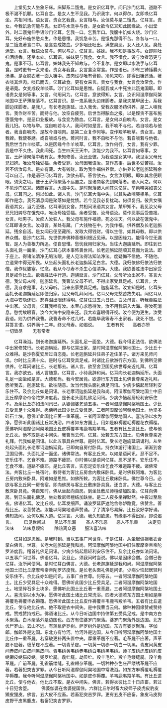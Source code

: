 <!-- { "loadSidebar": true } -->
　　上堂见女人坐象牙床。床脚系二饿鬼。是女识亿耳字。问讯沙门亿耳。道路不极不渴不饥耶。亿耳自念。是女人生不见我。乃识我字。何以得尔。女即唤亿耳坐。共相问讯。语女言。贵女乞我食。女言相与。汝但莫与是二饿鬼。亿耳言。贵女。今我饥急何能与鬼。女即与水洗手与食。是女欲令亿耳知此因缘故。小出堂外。时二饿鬼伸手语沙门亿耳。乞我一口。乞我半口。我腹中饥如火烧。沙门亿耳。先好布施怜愍众生。作是思惟。我饥急辛苦。是饿鬼那得不苦。各各与一口。是二饿鬼著食口中。是食变成脓血。少多咽还吐出。满堂臭恶。女人还入见。臭处满堂。女言。我语汝莫与。何以与之。亿耳言。姊妹。我不知是事故与。女即除吐扫洒烧香。还坐本处。亿耳语。姊妹更与我食。女言。我不惜食。设与汝者恐更与鬼。是事不可。亿耳言。姊妹我先不知故与。今不复尔。是女即以水洗手与亿耳食。是时更有一女来语。贵女与我食。女言食汝常食。作是语已。即有三锜镬爨火汤沸。是女脱衣著一面入镬中。皮肉烂尽唯有骨锁。冷风来吹。即得出镬还活。著衣啖其烂肉。啖已而去。亿耳故食。更有女来言。贵女与我食。女言食汝常食。作是语竟。女变成羖羊啖草。沙门亿耳如是思惟。自疑我或人中死生此饿鬼国耶。即语贵女是何等事。女言。何用问为。亿耳言。意欲得知。女言。汝识阿湿摩伽阿槃地国中王萨薄聚落不。亿耳言识。是一鬼系我头边床脚者。是我夫某甲居士。系我脚边床脚者。是我儿。有长老迦旃延。出入我舍。受我衣服汤药供养。是二人嗔我言。我作财辛苦。而持与他。汝空自疲劳。后世当得脓血之报。以是悭贪不喜布施堕饿鬼中。是恶口业报故。与食变为脓血。亿耳言。是女何以自啖肉。女言。是女我儿妇。以物与举。或自啖若与人。我问时如是言。我不啖不与他。若自啖若与他者。我当自啖肉。是故今自啖肉。是第二女复作何等。变作羖羊啖草。贵女言。是我婢。我使舂磨。或自啖或与他。若问时言。我不自啖不与他。若自啖若与他者。我后世当作羊啖草。以是因缘今作羊啖草。亿耳言。汝作何行。女言。我有少罪。我是中不久住。我此间死。当生四天王天中。汝能少为我不。亿耳言何等事。女言。王萨薄聚落中我有女。未知修善。汝还至彼。为我语是女某甲。我见汝父母兄兄妇婢。唯汝母独受福。余者受罪。汝母因我语汝。莫作恶事。后世多受苦报。汝若不信汝母言。是处有藏。大有钱财。取为我作福供养僧。亦供养长老迦旃延残余可以自活。作是语已问亿耳言。汝欲去耶。答言欲去。女言汝瞑眼。即如其言便瞑眼。须臾之顷。便于王萨薄聚落不远置之。是诸商客先到聚落者。诸人问之。何以不见沙门亿耳。诸商客言。大海中失。是时聚落诸人闻其失亿耳。举邑啼哭如丧父母。亿耳问之。何以如此。诸人言。沙门亿耳大海中失。以其失故啼哭相吊。亿耳即作是念。我死消息闻是聚落如是忧愦。若今见我必复扰动。何须复归。彼贵女嘱我语其女。当为至彼。亿耳渐到女舍。共相问讯语其女言。某甲知不。我见汝父母兄兄妇婢尽在饿鬼中。唯汝母独受福。余者受苦。汝母语汝。莫作恶事后受苦报。女言。咄男子。汝痴人汝狂人。我父母布施作福德。死必生天。何以故在饿鬼中。亿耳即语女言。汝母言。某处有藏。广大钱物在中。为我作福。供养僧及长老迦旃延。残余自活。是女闻已便至藏所。发取大得钱财。得以生信。如其母敕。即以供养众僧。是沙门亿耳。先世供养佛种善根利根近见谛。以是因缘力。能得今世无漏智。是人为善根力所追。便自思惟。愁忧我用归家为。当往大迦旃延所。即往到已头面礼竟一面坐。沙门亿耳心厌本事怖畏世间。长老迦旃延随顺其意而为说法。即于座上。得诸法清净无垢法眼。是人见法得法知法净法。度疑悔不信他。不随他。立道果中得无所畏。从坐起头面礼长老迦旃延足白言。大德。我归依佛归依法归依僧。我作优婆塞。忆念。我从今尽寿不杀生心信清净。大德。我欲善胜法中出家受具足戒作比丘。欲善胜法中行道。迦旃延言。沙门亿耳。父母听汝出家不。答言大德。我父母未听。迦旃延言。我曹法父母不听。不得出家受具足戒。亿耳言。大德。我自求是事。若父母听。当来出家受具足戒。迦旃延言。汝宜知是时。亿耳头面礼长老迦旃延足即便归家。见父母礼拜问讯。亿耳父母先愁苦故失明。闻亿耳从大海中安隐还归。悲喜泪出眼还得明。亿耳住过五六日已。白父母言。听我善胜法中出家。父母言。亿耳我唯有汝。本至心求愿得汝。汝不用我语入大海。得汝死消息。愁忧故眼盲。汝今大海中安隐来还。我大欢喜眼得开视。汝今便为更生。汝受我语。则为供养我曹。我曹寿命不过几时。若能毕我等寿不出家者。我死不恨。亿耳答言诺。供养满十二年。终父母寿。如偈说。
　　生者有死　　高者亦堕　　一切皆尽
　　无有常者

　　亿耳澡浴。到长老迦旃延所。头面礼足一面坐。大德。我今得正法信。欲佛法中出家修梵行。长老迦旃延。即与亿耳出家。是时阿湿摩伽阿槃地国土。少比丘十众难得。是沙弥夏安居过自恣竟。长老迦旃延共住弟子近住弟子。诸方来见师问讯。尔时比丘满十众。是时与亿耳受具足戒。时诸比丘欲游行东方国。到佛所见佛供养。亿耳问诸比丘。长老那去。诸人言。欲至舍卫国见佛世尊亲近礼拜。亿耳言。我亦欲去。诸人言随意。亿耳言。小待我辞和尚。亿耳向长老迦旃延所。头面礼足一面坐如是言。大德和尚。我今安居竟。欲游行东方国土见佛世尊亲近礼拜。愿听我去。迦旃延言。欲往随意。汝当代我头面礼佛足问讯。少病少恼起居轻利安乐住不。及余比丘如是问讯。长老摩诃迦旃延是我和尚。阿湿摩伽阿槃地国土中旧比丘摩摩帝帝帝陀罗济度我。是长老头面礼佛足问讯。少病少恼起居轻利安乐住不。及余比丘亦如法问讯已。从婆伽婆乞请五事。一者阿湿摩伽阿槃地国土。少比丘受具足十众难得。愿佛听此国少比丘受具足。二者阿湿摩伽阿槃地国土。地坚多碎石土块。愿佛听此国比丘著一重革屣。三者阿湿摩伽阿槃地国人。喜洗浴以水为净。愿佛听此国诸比丘常洗浴。四者如东方国土。用如是麻褥覆毛褥覆花衣褥覆。愿佛听阿湿摩伽阿槃地国比丘皮褥覆羊韦鹿韦羖羊韦。五者有比丘遣比丘。使与他比丘衣。他不取是衣中间失。我曹当云何。亿耳。汝若去东方国土。见佛世尊亲近礼拜。代我如是问讯。以此五事具白世尊。是时亿耳。受长老迦旃延语诵利。从坐处起头面礼长老摩诃迦旃延竟。已即向自房付卧具。持衣钵游行诸国土。渐渐到舍卫国见佛。头面礼足一面坐。诸佛常法。有客比丘来。以如是语问讯。忍不足不。安乐住不。乞食不难。道路不疲耶。尔时佛以是语问亿耳。忍不足不。安乐住不。乞食不难。道路不疲耶。是比丘答言。实忍足安乐住乞食不难道路不疲。诸佛常法。共客比丘一处宿时。敕侍者为客比丘房舍内敷床卧具。是时佛敕阿难。为客比丘房内敷床卧具。阿难如是思惟。如佛所敕。为客比丘敷床卧具。佛世尊今日。必欲与客比丘同一房舍宿。即向佛房与客比丘敷床卧具竟。还白言。大德。与客比丘敷床卧具竟。佛自知时。佛从坐起向自房。到坐处敷尼师檀结加趺坐。亿耳向佛房。到已头面礼佛足。坐处敷尼师檀结加趺坐。是二人夜多坐禅默然。中夜过至后夜。佛语亿耳。汝比丘呗。亿耳发细声。诵波罗延萨遮陀舍修妒路竟。佛赞言。善哉比丘。汝善赞法。汝能以阿槃地语声赞诵。了了清净尽易解。比丘汝好学好诵。佛知故问。汝何以晚入道。亿耳言。大德。我久知欲患。有缘事不得出家。即说偈言。
　　已见世间过　　见法不乐漏
　　圣人不乐恶　　恶人不乐善
　　决定见法味　　法味息烦恼
　　除热离众恶　　服法喜法味

　　亿耳如是思惟。是我时到。当以五事广问世尊。于是亿耳。从坐起偏袒著衣合掌白佛言。世尊。长老大迦旃延是我和尚。阿湿摩伽阿槃地国中旧住摩摩帝帝帝陀罗济度我。稽首礼佛足问讯。少病少恼起居轻利安乐住不。及余比丘亦如法问讯。以五事广问世尊。佛语亿耳。汝且止。须我问时当说。佛以是因缘会僧。会僧已告亿耳。汝所问便问。是时忆耳白佛言。大德。长老迦旃延是我和尚。阿湿摩伽阿槃地国土旧比丘摩摩帝帝帝陀罗济度我。是长老头面礼佛足问讯。少病少恼起居轻利安乐住不。余比丘亦如是问讯。五事广白世尊。何等五。一者阿湿摩伽阿槃地国土。比丘少受具足十众难得。愿佛听此国少比丘受具足。二者阿湿摩伽阿槃地国土。地坚碎石多土块多。愿佛听此国土比丘著一重革屣。三者阿湿摩伽阿槃地国土人。喜洗浴以水为净。愿佛听此国土诸比丘常洗浴。四者大德若东方国土用如是麻褥覆毛褥覆华衣褥覆。愿佛听此国土比丘皮作褥覆羊韦鹿韦羖羊韦。五者有比丘遣比丘。使与他比丘衣。他不取是衣中间失。是中我曹当云何。佛种种因缘赞戒赞持戒。赞戒赞持戒已。佛语诸比丘。从今日听边国中持律第五受具足戒。是中南方白木聚落。白木聚落外是边国也。西方有住婆罗门聚落。婆罗门聚落外是边国。北方优尸罗山。去山不远。有蒲泉萨罗树。萨罗树外是边国。东方有婆罗聚落。字伽郎。伽郎外是边国。东北方有竹河。竹河外是边国。从今日听阿湿摩伽阿槃地国土比丘作一重革屣。若穿破更补两头置中央。厚重革屣不应著。毛革屣不应著。声革屣不应著。缠革屣不应著。一切青革屣。一切黄一切赤一切白一切黑。青皮间黄皮间赤皮间白皮间黑皮间。青韦绣黄韦绣赤韦绣白韦绣黑韦绣。师子皮绣虎皮绣豹皮绣獭皮绣猫皮绣。兜罗纻屣。毳纻屣。劫贝纻。羖羊毛纻。羖羊毛缕缝屣。羖羊角革屣。广前革屣。孔雀筋缕缝。孔雀翅杂革屣。一切种种杂色庄严缕绣革屣不应著。若著犯突吉罗罪。从今日听阿湿摩伽阿槃地国中常洗浴。如东方麻褥覆毛褥覆华褥覆。我今听阿湿摩伽阿槃地国中。如是皮作褥覆。羊韦鹿韦羖羊韦。有比丘遣比丘。使与他衣。他比丘不取。是衣中间失。佛言。若得衣彼比丘十日应畜。若过十日犯舍堕。
　　佛婆伽婆在舍婆提国住。六群比丘尔时畜大皮师子皮虎皮豹皮獭皮狸皮。佛言。五大皮不应畜。若畜犯突吉罗罪。更有五皮不应畜。象皮马皮狗皮野干皮黑鹿皮。若畜犯突吉罗罪。
